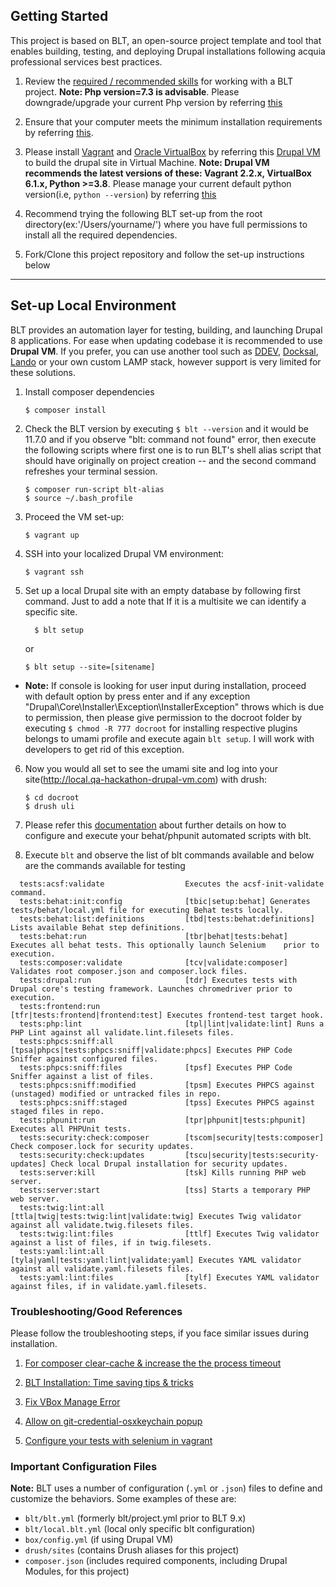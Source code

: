 ## Getting Started

This project is based on BLT, an open-source project template and tool that enables building, testing, and deploying Drupal installations following acquia professional services best practices.

1. Review the [required / recommended skills](https://docs.acquia.com/blt/developer/skills) for working with a BLT project. **Note: Php version=7.3 is advisable**. Please downgrade/upgrade your current Php version by referring [this](https://getgrav.org/blog/macos-bigsur-apache-multiple-php-versions)

2. Ensure that your computer meets the minimum installation requirements by referring [this](https://docs.acquia.com/blt/install/).

3. Please install [Vagrant](https://www.vagrantup.com/downloads) and [Oracle VirtualBox](https://www.virtualbox.org/wiki/Downloads) by referring this [Drupal VM](https://github.com/geerlingguy/drupal-vm) to build the drupal site in Virtual Machine. **Note: Drupal VM recommends the latest versions of these: Vagrant 2.2.x, VirtualBox 6.1.x, Python >=3.8**. Please manage your current default python version(i.e, ```python --version```) by referring [this](https://stackoverflow.com/a/54570220)

4. Recommend trying the following BLT set-up from the root directory(ex:'/Users/yourname/') where you have full permissions to install all the required dependencies.

5. Fork/Clone this project repository and follow the set-up instructions below

----
## Set-up Local Environment

BLT provides an automation layer for testing, building, and launching Drupal 8 applications. For ease when updating codebase it is recommended to use **Drupal VM**. If you prefer, you can use another tool such as [DDEV](https://docs.acquia.com/blt/install/alt-env/ddev/), [Docksal](https://docs.acquia.com/blt/install/alt-env/docksal/), [Lando](https://docs.acquia.com/blt/install/alt-env/lando/) or your own custom LAMP stack, however support is very limited for these solutions.


1. Install composer dependencies
    ```
    $ composer install
    ```
2. Check the BLT version by executing ```$ blt --version``` and it would be 11.7.0 and if you observe "blt: command not found" error, then execute the following scripts where first one is to run BLT's shell alias script that should have originally on project creation -- and the second command refreshes your terminal session.
    ```
    $ composer run-script blt-alias
    $ source ~/.bash_profile
    ```

3. Proceed the VM set-up:
    ```
    $ vagrant up
    ```

4. SSH into your localized Drupal VM environment:
    ```
    $ vagrant ssh
    ```

5. Set up a local Drupal site with an empty database by following first command. Just to add a note that If it is a multisite we can identify a specific site.
   ```
     $ blt setup
    ```
   or
   ```
   $ blt setup --site=[sitename]
   ```

+   **Note:**
    If console is looking for user input during installation, proceed with default option by press enter and if any exception "Drupal\Core\Installer\Exception\InstallerException" throws which is due to permission, then please give permission to the docroot folder by executing ```$ chmod -R 777 docroot``` for installing respective plugins belongs to umami profile and execute again ```blt setup```. I will work with developers to get rid of this exception.


6. Now you would all set to see the umami site and log into your site(http://local.qa-hackathon-drupal-vm.com) with drush:
    ```
    $ cd docroot
    $ drush uli
    ```

7. Please refer this [documentation](https://docs.acquia.com/blt/developer/testing/) about further details on how to configure and execute your behat/phpunit automated scripts with blt.


8. Execute ```blt``` and observe the list of blt commands available and below are the commands available for testing
```
  tests:acsf:validate                  Executes the acsf-init-validate command.
  tests:behat:init:config              [tbic|setup:behat] Generates tests/behat/local.yml file for executing Behat tests locally.
  tests:behat:list:definitions         [tbd|tests:behat:definitions] Lists available Behat step definitions.
  tests:behat:run                      [tbr|behat|tests:behat] Executes all behat tests. This optionally launch Selenium    prior to execution.
  tests:composer:validate              [tcv|validate:composer] Validates root composer.json and composer.lock files.
  tests:drupal:run                     [tdr] Executes tests with Drupal core's testing framework. Launches chromedriver prior to execution.
  tests:frontend:run                   [tfr|tests:frontend|frontend:test] Executes frontend-test target hook.
  tests:php:lint                       [tpl|lint|validate:lint] Runs a PHP Lint against all validate.lint.filesets files.
  tests:phpcs:sniff:all                [tpsa|phpcs|tests:phpcs:sniff|validate:phpcs] Executes PHP Code Sniffer against configured files.
  tests:phpcs:sniff:files              [tpsf] Executes PHP Code Sniffer against a list of files.
  tests:phpcs:sniff:modified           [tpsm] Executes PHPCS against (unstaged) modified or untracked files in repo.
  tests:phpcs:sniff:staged             [tpss] Executes PHPCS against staged files in repo.
  tests:phpunit:run                    [tpr|phpunit|tests:phpunit] Executes all PHPUnit tests.
  tests:security:check:composer        [tscom|security|tests:composer] Check composer.lock for security updates.
  tests:security:check:updates         [tscu|security|tests:security-updates] Check local Drupal installation for security updates.
  tests:server:kill                    [tsk] Kills running PHP web server.
  tests:server:start                   [tss] Starts a temporary PHP web server.
  tests:twig:lint:all                  [ttla|twig|tests:twig:lint|validate:twig] Executes Twig validator against all validate.twig.filesets files.
  tests:twig:lint:files                [ttlf] Executes Twig validator against a list of files, if in twig.filesets.
  tests:yaml:lint:all                  [tyla|yaml|tests:yaml:lint|validate:yaml] Executes YAML validator against all validate.yaml.filesets files.
  tests:yaml:lint:files                [tylf] Executes YAML validator against files, if in validate.yaml.filesets.
  ````

### Troubleshooting/Good References

Please follow the troubleshooting steps, if you face similar issues during installation.

1. [For composer clear-cache & increase the the process timeout](https://docs.acquia.com/blt/install/creating-new-project/#troubleshooting)

2. [BLT Installation: Time saving tips & tricks](https://support.acquia.com/hc/en-us/articles/360012455413-BLT-Installation-Time-saving-tips-tricks)

3. [Fix VBox Manage Error](https://stackoverflow.com/questions/59961222/there-was-an-error-while-executing-vboxmanage-vboxmanage-error-details-co)

4. [Allow on git-credential-osxkeychain popup](https://stackoverflow.com/questions/33636467/unable-to-click-always-allow-on-git-credential-osxkeychain-popup)

5. [Configure your tests with selenium in vagrant](https://www.lullabot.com/articles/running-behat-tests-in-a-vagrant-box)
### Important Configuration Files

**Note:** BLT uses a number of configuration (`.yml` or `.json`) files to define and customize the behaviors. Some examples of these are:

* `blt/blt.yml` (formerly blt/project.yml prior to BLT 9.x)
* `blt/local.blt.yml` (local only specific blt configuration)
* `box/config.yml` (if using Drupal VM)
* `drush/sites` (contains Drush aliases for this project)
* `composer.json` (includes required components, including Drupal Modules, for this project)
